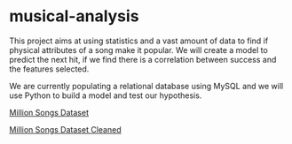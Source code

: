 # musical-analysis
This project aims at using statistics and a vast amount of data to find if physical attributes of a song make it popular. We will create a model to predict the next hit, if we find there is a correlation between success and the features selected. 

We are currently populating a relational database using MySQL and we will use Python to build a model and test our hypothesis.

[Million Songs Dataset](https://drive.google.com/file/d/1ZvpOEx27hFWJJ6vqIxW18-9puswN4_a1/view?usp=sharing)

[Million Songs Dataset Cleaned](https://drive.google.com/file/d/1EZnUlFiRmAM8MYup5V-6S-VZmsOrfcJI/view?usp=sharing)
